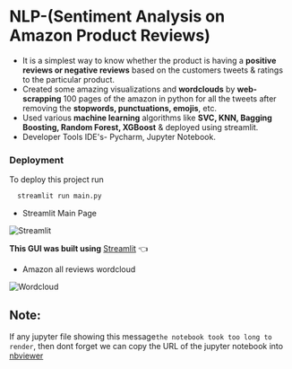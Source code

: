 # NLP-(Sentiment Analysis on Amazon Product Reviews)
- It is a simplest way to know whether the product is having a **positive reviews or negative reviews** based on the
customers tweets & ratings to the particular product.
- Created some amazing visualizations and **wordclouds** by **web-scrapping** 100 pages of the amazon in python for all the
tweets after removing the **stopwords, punctuations, emojis**, etc.
- Used various **machine learning** algorithms like **SVC, KNN, Bagging Boosting, Random Forest, XGBoost** & deployed using
streamlit.
- Developer Tools IDE's- Pycharm, Jupyter Notebook.

### Deployment
To deploy this project run
```bash 
  streamlit run main.py 
```
- Streamlit Main Page

![Streamlit](https://user-images.githubusercontent.com/92504503/188309422-76af2ebc-a7ed-4b2a-91e8-677b73fe844a.png)

**This GUI was built using** [Streamlit](https://docs.streamlit.io/streamlit-cloud/get-started) 👈

- Amazon all reviews wordcloud

![Wordcloud](https://user-images.githubusercontent.com/92504503/188309477-11eeafb5-e5bd-4b2c-9932-51aa0946b47e.png)


## Note:

If any jupyter file showing this message``the notebook took too long to render``, then dont forget we can copy the URL of the jupyter notebook into [nbviewer](https://nbviewer.jupyter.org/) 
